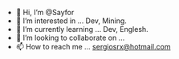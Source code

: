 - 👋 Hi, I’m @Sayfor
- 👀 I’m interested in ... Dev, Mining.
- 🌱 I’m currently learning ... Dev, Englesh.
- 💞️ I’m looking to collaborate on ...
- 📫 How to reach me ... sergiosrx@hotmail.com

<!---
Sayfor/Sayfor is a ✨ special ✨ repository because its `README.md` (this file) appears on your GitHub profile.
You can click the Preview link to take a look at your changes.
--->
